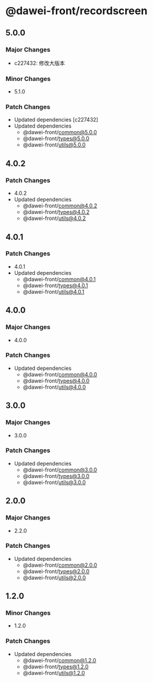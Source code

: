 # @dawei-front/recordscreen

## 5.0.0

### Major Changes

-   c227432: 修改大版本

### Minor Changes

-   5.1.0

### Patch Changes

-   Updated dependencies [c227432]
-   Updated dependencies
    -   @dawei-front/common@5.0.0
    -   @dawei-front/types@5.0.0
    -   @dawei-front/utils@5.0.0

## 4.0.2

### Patch Changes

-   4.0.2
-   Updated dependencies
    -   @dawei-front/common@4.0.2
    -   @dawei-front/types@4.0.2
    -   @dawei-front/utils@4.0.2

## 4.0.1

### Patch Changes

-   4.0.1
-   Updated dependencies
    -   @dawei-front/common@4.0.1
    -   @dawei-front/types@4.0.1
    -   @dawei-front/utils@4.0.1

## 4.0.0

### Major Changes

-   4.0.0

### Patch Changes

-   Updated dependencies
    -   @dawei-front/common@4.0.0
    -   @dawei-front/types@4.0.0
    -   @dawei-front/utils@4.0.0

## 3.0.0

### Major Changes

-   3.0.0

### Patch Changes

-   Updated dependencies
    -   @dawei-front/common@3.0.0
    -   @dawei-front/types@3.0.0
    -   @dawei-front/utils@3.0.0

## 2.0.0

### Major Changes

-   2.2.0

### Patch Changes

-   Updated dependencies
    -   @dawei-front/common@2.0.0
    -   @dawei-front/types@2.0.0
    -   @dawei-front/utils@2.0.0

## 1.2.0

### Minor Changes

-   1.2.0

### Patch Changes

-   Updated dependencies
    -   @dawei-front/common@1.2.0
    -   @dawei-front/types@1.2.0
    -   @dawei-front/utils@1.2.0
